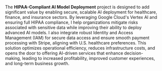 The **HIPAA-Compliant AI Model Deployment** project is designed to add significant value by enabling secure, scalable AI deployment for healthcare, finance, and insurance sectors. By leveraging Google Cloud's Vertex AI and ensuring full HIPAA compliance, I help organizations mitigate risks associated with sensitive data while improving their ability to deploy advanced AI models. I also integrate robust Identity and Access Management (IAM) for secure data access and ensure smooth payment processing with Stripe, aligning with U.S. healthcare preferences. This solution optimizes operational efficiency, reduces infrastructure costs, and opens the door to offering AI-driven services that enhance decision-making, leading to increased profitability, improved customer experiences, and long-term business growth.
